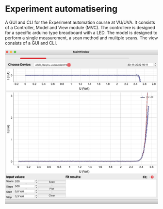 # Experiment automatisering
 A GUI and CLI for the Experiment automation course at VU/UVA.
 It consists of a Controller, Model and View module (MVC). The controllere is designed for a specific arduino type breadboard with a LED.
 The model is designed to perform a single measurement, a scan method and mulitple scans.
 The view consists of a GUI and CLI.
 
 ![GUI](https://raw.githubusercontent.com/JBusink/Experiment-automatisering/main/pythondaq/Schermafbeelding%202022-11-30%20om%2016.18.43.png)

